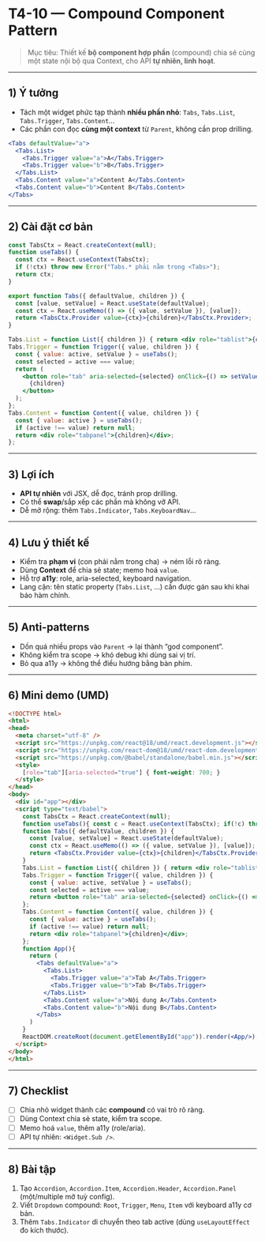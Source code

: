 # T4-10 — Compound Component Pattern

> Mục tiêu: Thiết kế **bộ component hợp phần** (compound) chia sẻ cùng một state nội bộ qua Context, cho API **tự nhiên, linh hoạt**.

---

## 1) Ý tưởng
- Tách một widget phức tạp thành **nhiều phần nhỏ**: `Tabs`, `Tabs.List`, `Tabs.Trigger`, `Tabs.Content`…
- Các phần con đọc **cùng một context** từ `Parent`, không cần prop drilling.

```jsx
<Tabs defaultValue="a">
  <Tabs.List>
    <Tabs.Trigger value="a">A</Tabs.Trigger>
    <Tabs.Trigger value="b">B</Tabs.Trigger>
  </Tabs.List>
  <Tabs.Content value="a">Content A</Tabs.Content>
  <Tabs.Content value="b">Content B</Tabs.Content>
</Tabs>
```

---

## 2) Cài đặt cơ bản
```jsx
const TabsCtx = React.createContext(null);
function useTabs() {
  const ctx = React.useContext(TabsCtx);
  if (!ctx) throw new Error("Tabs.* phải nằm trong <Tabs>");
  return ctx;
}

export function Tabs({ defaultValue, children }) {
  const [value, setValue] = React.useState(defaultValue);
  const ctx = React.useMemo(() => ({ value, setValue }), [value]);
  return <TabsCtx.Provider value={ctx}>{children}</TabsCtx.Provider>;
}

Tabs.List = function List({ children }) { return <div role="tablist">{children}</div>; };
Tabs.Trigger = function Trigger({ value, children }) {
  const { value: active, setValue } = useTabs();
  const selected = active === value;
  return (
    <button role="tab" aria-selected={selected} onClick={() => setValue(value)}>
      {children}
    </button>
  );
};
Tabs.Content = function Content({ value, children }) {
  const { value: active } = useTabs();
  if (active !== value) return null;
  return <div role="tabpanel">{children}</div>;
};
```

---

## 3) Lợi ích
- **API tự nhiên** với JSX, dễ đọc, tránh prop drilling.
- Có thể **swap**/sắp xếp các phần mà không vỡ API.
- Dễ mở rộng: thêm `Tabs.Indicator`, `Tabs.KeyboardNav`…

---

## 4) Lưu ý thiết kế
- Kiểm tra **phạm vi** (con phải nằm trong cha) → ném lỗi rõ ràng.
- Dùng **Context** để chia sẻ state; memo hoá `value`.
- Hỗ trợ **a11y**: role, aria-selected, keyboard navigation.
- Lang cận: tên static property (`Tabs.List`, …) cần được gán sau khi khai báo hàm chính.

---

## 5) Anti-patterns
- Dồn quá nhiều props vào `Parent` → lại thành “god component”.
- Không kiểm tra scope → khó debug khi dùng sai vị trí.
- Bỏ qua a11y → không thể điều hướng bằng bàn phím.

---

## 6) Mini demo (UMD)
```html
<!DOCTYPE html>
<html>
<head>
  <meta charset="utf-8" />
  <script src="https://unpkg.com/react@18/umd/react.development.js"></script>
  <script src="https://unpkg.com/react-dom@18/umd/react-dom.development.js"></script>
  <script src="https://unpkg.com/@babel/standalone/babel.min.js"></script>
  <style>
    [role="tab"][aria-selected="true"] { font-weight: 700; }
  </style>
</head>
<body>
  <div id="app"></div>
  <script type="text/babel">
    const TabsCtx = React.createContext(null);
    function useTabs(){ const c = React.useContext(TabsCtx); if(!c) throw new Error("Tabs.* phải nằm trong <Tabs>"); return c; }
    function Tabs({ defaultValue, children }) {
      const [value, setValue] = React.useState(defaultValue);
      const ctx = React.useMemo(() => ({ value, setValue }), [value]);
      return <TabsCtx.Provider value={ctx}>{children}</TabsCtx.Provider>;
    }
    Tabs.List = function List({ children }) { return <div role="tablist">{children}</div>; };
    Tabs.Trigger = function Trigger({ value, children }) {
      const { value: active, setValue } = useTabs();
      const selected = active === value;
      return <button role="tab" aria-selected={selected} onClick={() => setValue(value)}>{children}</button>;
    };
    Tabs.Content = function Content({ value, children }) {
      const { value: active } = useTabs();
      if (active !== value) return null;
      return <div role="tabpanel">{children}</div>;
    };
    function App(){
      return (
        <Tabs defaultValue="a">
          <Tabs.List>
            <Tabs.Trigger value="a">Tab A</Tabs.Trigger>
            <Tabs.Trigger value="b">Tab B</Tabs.Trigger>
          </Tabs.List>
          <Tabs.Content value="a">Nội dung A</Tabs.Content>
          <Tabs.Content value="b">Nội dung B</Tabs.Content>
        </Tabs>
      )
    }
    ReactDOM.createRoot(document.getElementById("app")).render(<App/>);
  </script>
</body>
</html>
```

---

## 7) Checklist
- [ ] Chia nhỏ widget thành các **compound** có vai trò rõ ràng.
- [ ] Dùng Context chia sẻ state, kiểm tra scope.
- [ ] Memo hoá `value`, thêm a11y (role/aria).
- [ ] API tự nhiên: `<Widget.Sub />`.

---

## 8) Bài tập
1. Tạo `Accordion`, `Accordion.Item`, `Accordion.Header`, `Accordion.Panel` (một/multiple mở tuỳ config).
2. Viết `Dropdown` compound: `Root`, `Trigger`, `Menu`, `Item` với keyboard a11y cơ bản.
3. Thêm `Tabs.Indicator` di chuyển theo tab active (dùng `useLayoutEffect` đo kích thước).